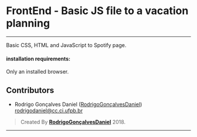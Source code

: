 # FrontEnd - Basic JS file to  a vacation planning

---

<p>Basic CSS, HTML and JavaScript to Spotify page.</p>

#### installation requirements: 

Only an installed browser.

## Contributors

* Rodrigo Gonçalves Daniel ([RodrigoGonçalvesDaniel](https://github.com/rodrigogoncalves123/)) rodrigodaniel@cc.ci.ufpb.br

>Created By **[RodrigoGonçalvesDaniel](https://www.linkedin.com/in/rodrigo-gon%C3%A7alves-daniel-9a2736110/)** 2018.

---
